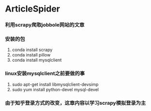 # ArticleSpider
### 利用scrapy爬取jobbole网站的文章
### 安装的包
1. conda install scrapy
2. conda install pillow
3. conda install mysqlclient


### linux安装mysqlclient之前要做的事
1. sudo apt-get install libmysqlclient-devsimp
2. sudo yum install python-devel mysql-devel


### 由于知乎登录方式的改变，这章内容以学习scrapy模拟登录为主
